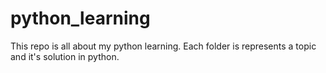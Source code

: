 # python_learning
This repo is all about my python learning. Each folder is represents a topic and it's solution in python.
